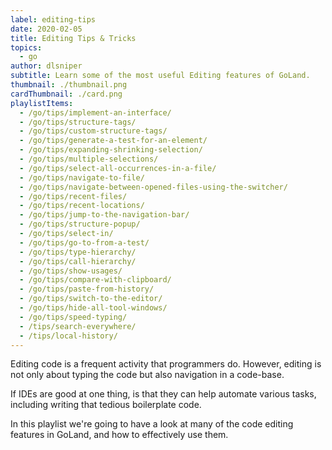```yaml
---
label: editing-tips
date: 2020-02-05
title: Editing Tips & Tricks
topics:
  - go
author: dlsniper
subtitle: Learn some of the most useful Editing features of GoLand.
thumbnail: ./thumbnail.png
cardThumbnail: ./card.png
playlistItems:
  - /go/tips/implement-an-interface/
  - /go/tips/structure-tags/
  - /go/tips/custom-structure-tags/
  - /go/tips/generate-a-test-for-an-element/
  - /go/tips/expanding-shrinking-selection/
  - /go/tips/multiple-selections/
  - /go/tips/select-all-occurrences-in-a-file/
  - /go/tips/navigate-to-file/
  - /go/tips/navigate-between-opened-files-using-the-switcher/
  - /go/tips/recent-files/
  - /go/tips/recent-locations/
  - /go/tips/jump-to-the-navigation-bar/
  - /go/tips/structure-popup/
  - /go/tips/select-in/
  - /go/tips/go-to-from-a-test/
  - /go/tips/type-hierarchy/
  - /go/tips/call-hierarchy/
  - /go/tips/show-usages/
  - /go/tips/compare-with-clipboard/
  - /go/tips/paste-from-history/
  - /go/tips/switch-to-the-editor/
  - /go/tips/hide-all-tool-windows/
  - /go/tips/speed-typing/
  - /tips/search-everywhere/
  - /tips/local-history/
---
```


Editing code is a frequent activity that programmers do. However, editing is not
only about typing the code but also navigation in a code-base.

If IDEs are good at one thing, is that they can help automate various
tasks, including writing that tedious boilerplate code.

In this playlist we're going to have a look at many of the code editing
features in GoLand, and how to effectively use them.
